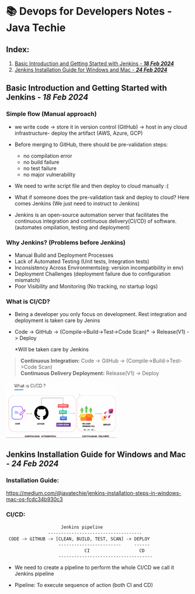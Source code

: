 # 📚 Devops for Developers Notes - Java Techie #

## Index:
1. [Basic Introduction and Getting Started with Jenkins - ___18 Feb 2024___](#heading-1 "Basic Introduction and Getting Started with Jenkins - ___18 Feb 2024___")
2. [Jenkins Installation Guide for Windows and Mac - ___24 Feb 2024___](#heading-1 "Jenkins Installation Guide for Windows and Mac - ___24 Feb 2024___")



## Basic Introduction and Getting Started with Jenkins - ___18 Feb 2024___

### Simple flow (Manual approach) ###

- we write code -> store it in version control (GitHub) -> host in any cloud infrastructure- deploy the artifact (AWS, Azure, GCP)

- Before merging to GitHub, there should be pre-validation steps:
    - no compilation error
    - no build failure
    - no test failure
    - no major vulnerability

- We need to write script file and then deploy to cloud manually :(

- What if someone does the pre-validation task and deploy to cloud? Here comes Jenkins (We just need to instruct to Jenkins)

- Jenkins is an open-source automation server that facilitates the continuous integration and continuous delivery(CI/CD) of software. (automates ompilation, testing and deployment)

### Why Jenkins? (Problems before Jenkins) ###

- Manual Build and Deployment Processes
- Lack of Automated Testing (Unit tests, Integration tests)
- Inconsistency Across Environments(eg: version incompatibility in env)
- Deployment Challenges (deployment failure due to configuration mismatch)
- Poor Visibility and Monitoring (No tracking, no startup logs)

### What is CI/CD? ###

- Being a developer you only focus on development. Rest integration and deployment is taken care by Jenins

- Code -> GitHub -> (Compile->Build->Test->Code Scan)* -> Release(V1) -> Deploy

  *Will be taken care by Jenkins

> **Continuous Integration:** Code -> GitHub -> (Compile->Build->Test->Code Scan)</br> 
  **Continuous Delivery Deployment:** Release(V1) -> Deploy

<img src="assets/CI-CD.PNG" alt="ci cd" style="width: 60%;">

## Jenkins Installation Guide for Windows and Mac - ___24 Feb 2024___

### Installation Guide: ###
https://medium.com/@javatechie/jenkins-installation-steps-in-windows-mac-os-fcdc34b930c3

### CI/CD: ###
```
				     Jenkins pipeline
  	            ------------------------------------
 CODE -> GITHUB -> [CLEAN, BUILD, TEST, SCAN] -> DEPLOY
                    ------------------------     ------
                              CI                   CD
                    ------------------------------------
```

- We need to create a pipeline to perform the whole CI/CD we call it Jenkins pipeline

- Pipeline: To execute sequence of action (both CI and CD)